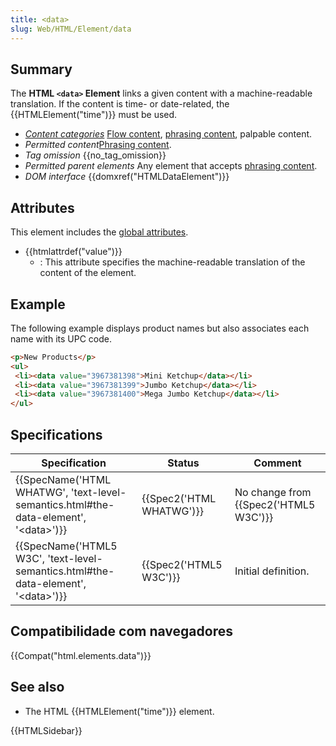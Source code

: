 ```yaml
---
title: <data>
slug: Web/HTML/Element/data
---
```

## Summary

The **HTML `<data>` Element** links a given content with a machine-readable translation. If the content is time- or date-related, the {{HTMLElement("time")}} must be used.

- _[Content categories](/pt-BR/docs/HTML/Content_categories)_ [Flow content](/pt-BR/docs/HTML/Content_categories#Flow_content), [phrasing content](/pt-BR/docs/HTML/Content_categories#Phrasing_content), palpable content.
- _Permitted content_[Phrasing content](/pt-BR/docs/HTML/Content_categories#Phrasing_content).
- _Tag omission_ {{no_tag_omission}}
- _Permitted parent elements_ Any element that accepts [phrasing content](/pt-BR/docs/HTML/Content_categories#Phrasing_content).
- _DOM interface_ {{domxref("HTMLDataElement")}}

## Attributes

This element includes the [global attributes](/pt-BR/docs/HTML/Global_attributes).

- {{htmlattrdef("value")}}
  - : This attribute specifies the machine-readable translation of the content of the element.

## Example

The following example displays product names but also associates each name with its UPC code.

```html
<p>New Products</p>
<ul>
 <li><data value="3967381398">Mini Ketchup</data></li>
 <li><data value="3967381399">Jumbo Ketchup</data></li>
 <li><data value="3967381400">Mega Jumbo Ketchup</data></li>
</ul>
```

## Specifications

| Specification                                                                                                            | Status                           | Comment                                     |
| ------------------------------------------------------------------------------------------------------------------------ | -------------------------------- | ------------------------------------------- |
| {{SpecName('HTML WHATWG', 'text-level-semantics.html#the-data-element', '&lt;data&gt;')}} | {{Spec2('HTML WHATWG')}} | No change from {{Spec2('HTML5 W3C')}} |
| {{SpecName('HTML5 W3C', 'text-level-semantics.html#the-data-element', '&lt;data&gt;')}}     | {{Spec2('HTML5 W3C')}}     | Initial definition.                         |

## Compatibilidade com navegadores

{{Compat("html.elements.data")}}

## See also

- The HTML {{HTMLElement("time")}} element.

{{HTMLSidebar}}
